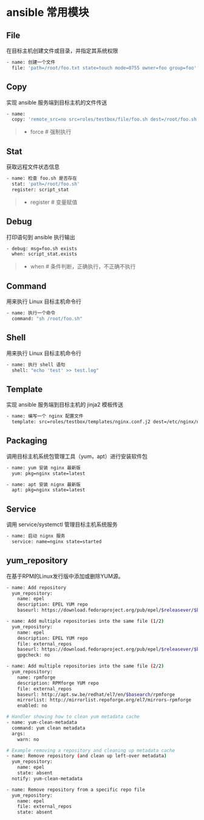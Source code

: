 # ansible 常用模块

## File

在目标主机创建文件或目录，并指定其系统权限

```bash
- name: 创建一个文件
  file: 'path=/root/foo.txt state=touch mode=0755 owner=foo group=foo'
```

## Copy

实现 ansible 服务端到目标主机的文件传送

```bash
- name: 
  copy: 'remote_src=no src=roles/testbox/file/foo.sh dest=/root/foo.sh mode=0644 force=yes'
```

> - force  # 强制执行

## Stat

获取远程文件状态信息

```bash
- name: 检查 foo.sh 是否存在
  stat: 'path=/root/foo.sh'
  register: script_stat
```

> - register # 变量赋值

## Debug

打印语句到 ansible 执行输出

```bash
- debug: msg=foo.sh exists
  when: script_stat.exists
```

> - when # 条件判断，正确执行，不正确不执行

## Command

用来执行 Linux 目标主机命令行

```bash
- name: 执行一个命令
  command: "sh /root/foo.sh"
```

## Shell

用来执行 Linux 目标主机命令行

```bash
- name: 执行 shell 语句
  shell: "echo 'test' >> test.log"
```

## Template

实现 ansible 服务端到目标主机的 jinja2 模板传送

```bash
- name: 编写一个 nginx 配置文件
  template: src=roles/testbox/templates/nginx.conf.j2 dest=/etc/nginx/nginx.conf
```

## Packaging

调用目标主机系统包管理工具（yum，apt）进行安装软件包

```bash
- name: yum 安装 nginx 最新版
  yum: pkg=nginx state=latest

- name: apt 安装 nignx 最新版
  apt: pkg=nginx state=latest
```

## Service

调用 service/systemctl 管理目标主机系统服务

```bash
- name: 启动 nignx 服务
  service: name=nginx state=started
```
## yum_repository

在基于RPM的Linux发行版中添加或删除YUM源。

```bash
- name: Add repository
  yum_repository:
    name: epel
    description: EPEL YUM repo
    baseurl: https://download.fedoraproject.org/pub/epel/$releasever/$basearch/

- name: Add multiple repositories into the same file (1/2)
  yum_repository:
    name: epel
    description: EPEL YUM repo
    file: external_repos
    baseurl: https://download.fedoraproject.org/pub/epel/$releasever/$basearch/
    gpgcheck: no

- name: Add multiple repositories into the same file (2/2)
  yum_repository:
    name: rpmforge
    description: RPMforge YUM repo
    file: external_repos
    baseurl: http://apt.sw.be/redhat/el7/en/$basearch/rpmforge
    mirrorlist: http://mirrorlist.repoforge.org/el7/mirrors-rpmforge
    enabled: no

# Handler showing how to clean yum metadata cache
- name: yum-clean-metadata
  command: yum clean metadata
  args:
    warn: no

# Example removing a repository and cleaning up metadata cache
- name: Remove repository (and clean up left-over metadata)
  yum_repository:
    name: epel
    state: absent
  notify: yum-clean-metadata

- name: Remove repository from a specific repo file
  yum_repository:
    name: epel
    file: external_repos
    state: absent
```
